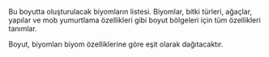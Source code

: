 Bu boyutta oluşturulacak biyomların listesi. Biyomlar, bitki türleri, ağaçlar, yapılar ve mob yumurtlama özellikleri gibi boyut bölgeleri için tüm özellikleri tanımlar.

Boyut, biyomları biyom özelliklerine göre eşit olarak dağıtacaktır.
